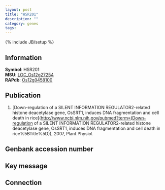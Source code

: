 ```yaml
---
layout: post
title: "HSR201"
description: ""
category: genes
tags: 
---
```

{% include JB/setup %}

## Information
__Symbol__: HSR201  
__MSU__: [LOC_Os12g27254](http://rice.plantbiology.msu.edu/cgi-bin/ORF_infopage.cgi?orf=LOC_Os12g27254)  
__RAPdb__: [Os12g0458100](http://rapdb.dna.affrc.go.jp/viewer/gbrowse_details/irgsp1?name=Os12g0458100)  

## Publication
1. [Down-regulation of a SILENT INFORMATION REGULATOR2-related histone deacetylase gene, OsSRT1, induces DNA fragmentation and cell death in rice](http://www.ncbi.nlm.nih.gov/pubmed?term=(Down-regulation of a SILENT INFORMATION REGULATOR2-related histone deacetylase gene, OsSRT1, induces DNA fragmentation and cell death in rice%5BTitle%5D)), 2007, Plant Physiol.

## Genbank accession number

## Key message

## Connection


